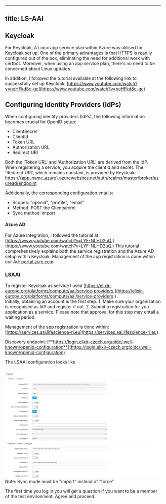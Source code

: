 <!--
SPDX-FileCopyrightText: 2024 Stichting Health-RI

SPDX-License-Identifier: CC-BY-4.0
-->

---
title: LS-AAI
---

## Keycloak

For Keycloak, A Linux app service plan within Azure was utilised for Keycloak set up. One of the primary advantages is that HTTPS is readily configured out of the box, eliminating the need for additional work with certbot. Moreover, when using an app service plan, there's no need to be concerned about Linux updates.

In addition, I followed the tutorial available at the following link to successfully set up Keycloak: [https://www.youtube.com/watch?v=neHFkd8c-gc](https://www.youtube.com/watch?v=neHFkd8c-gc)

## Configuring Identity Providers (IdPs)

When configuring identity providers (IdPs), the following information becomes crucial for OpenID setup:

* ClientSecret
* ClientId
* Token URL
* Authorization URL
* Redirect URI

Both the 'Token URL' and 'Authorization URL' are derived from the IdP. When registering a service, you acquire the clientId and secret. The 'Redirect URI', which remains constant, is provided by Keycloak:  
[https://{app_name_azure}.azurewebsites.net/auth/realms/master/broker/azuread/endpoint](https://{app_name_azure}.azurewebsites.net/auth/realms/master/broker/azuread/endpoint)

Additionally, the corresponding configuration entails:

* Scopes: "openid", "profile", "email"
* Method: POST the Clientsecret
* Sync method: import

#### Azure AD

For Azure integration, I followed the tutorial at [https://www.youtube.com/watch?v=LYF-NLHD2uQ.](https://www.youtube.com/watch?v=LYF-NLHD2uQ.) This tutorial comprehensively explains both the service registration and the Azure AD setup within Keycloak. Management of the app registration is done within our Ad: [portal.zure.com](http://portal.zure.com)


### LSAAI

To register Keycloak as service I used [https://elixir-europe.org/platforms/compute/aai/service-providers.](https://elixir-europe.org/platforms/compute/aai/service-providers.) .  
Initially, obtaining an account is the first step. 1. Make sure your organisation is recognised as IdP and register if not. 2. Submit a registration for you application as a service. Please note that approval for this step may entail a waiting period.  
  
Management of the app registration is done within: [https://services.aai.lifescience-ri.eu](https://services.aai.lifescience-ri.eu) .

Discovery endpoint: [**https://login.elixir-czech.org/oidc/.well-known/openid-configuration**](https://login.elixir-czech.org/oidc/.well-known/openid-configuration)

The LSAAI configuration looks like:  

![LSAAI Configuration](./LSAAI.png) Note: Sync mode must be "import" instead of "force"

The first time you log in you will get a question if you want to be a member of the test environment. Agree and proceed.
